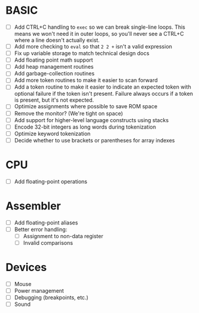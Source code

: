# BASIC

-[ ] Add CTRL+C handling to `exec` so we can break single-line loops.
     This means we won't need it in outer loops, so you'll never see a
     CTRL+C where a line doesn't actually exist.
-[ ] Add more checking to `eval` so that `2 2 +` isn't a valid expression
-[ ] Fix up variable storage to match technical design docs
-[ ] Add floating point math support
-[ ] Add heap management routines
-[ ] Add garbage-collection routines
-[ ] Add more token routines to make it easier to scan forward
-[ ] Add a token routine to make it easier to indicate an expected token
     with optional failure if the token isn't present. Failure always occurs
     if a token is present, but it's not expected.
-[ ] Optimize assignments where possible to save ROM space
-[ ] Remove the monitor? (We're tight on space)
-[ ] Add support for higher-level language constructs using stacks
-[ ] Encode 32-bit integers as long words during tokenization
-[ ] Optimize keyword tokenization
-[ ] Decide whether to use brackets or parentheses for array indexes

# CPU

-[ ] Add floating-point operations

# Assembler

-[ ] Add floating-point aliases
-[ ] Better error handling:
    -[ ] Assignment to non-data register
    -[ ] Invalid comparisons

# Devices

-[ ] Mouse
-[ ] Power management
-[ ] Debugging (breakpoints, etc.)
-[ ] Sound
